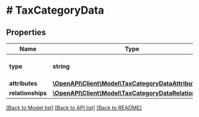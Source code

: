 # # TaxCategoryData

## Properties

Name | Type | Description | Notes
------------ | ------------- | ------------- | -------------
**type** | **string** | The resource&#39;s type |
**attributes** | [**\OpenAPI\Client\Model\TaxCategoryDataAttributes**](TaxCategoryDataAttributes.md) |  |
**relationships** | [**\OpenAPI\Client\Model\TaxCategoryDataRelationships**](TaxCategoryDataRelationships.md) |  | [optional]

[[Back to Model list]](../../README.md#models) [[Back to API list]](../../README.md#endpoints) [[Back to README]](../../README.md)
